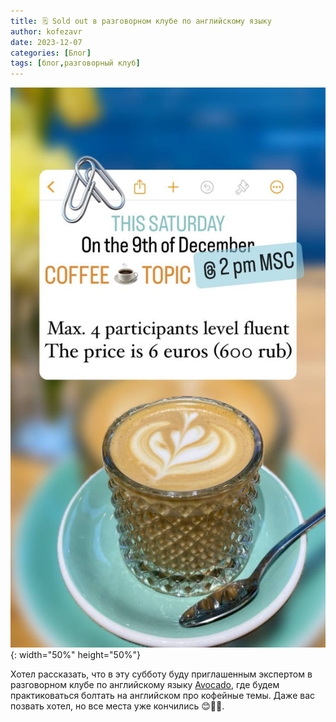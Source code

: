 ```yaml
---
title: 🗒 Sold out в разговорном клубе по английскому языку
author: kofezavr
date: 2023-12-07
categories: [Блог]
tags: [блог,разговорный клуб]
--- 
```

![Sold out в разговорном клубе по английскому языку](/assets/img/posts/23/12/avocado.jpg){: width="50%" height="50%"}

Хотел рассказать, что в эту субботу буду приглашенным экспертом в разговорном клубе по английскому языку [Avocado](https://t.me/cl_avo), где будем практиковаться болтать на английском про кофейные темы. Даже вас позвать хотел, но все места уже кончились 😊🤷‍♂️.